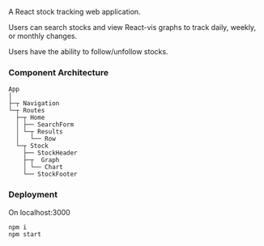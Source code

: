 
A React stock tracking web application. 

Users can search stocks and view React-vis graphs to track daily, weekly, or monthly changes. 

Users have the ability to follow/unfollow stocks.

### Component Architecture

```
App
│
├─┬ Navigation
└─┬ Routes
  ├─┬ Home
  │ ├── SearchForm
  │ └─┬ Results
  │   └── Row
  └─┬ Stock
    ├── StockHeader
    ├─┬  Graph
    │ └── Chart
    └── StockFooter

```

### Deployment

On localhost:3000
```
npm i
npm start
```
